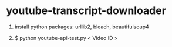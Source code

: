 youtube-transcript-downloader
=============================




1. install python packages: urllib2, bleach, beautifulsoup4

2. $ python youtube-api-test.py < Video ID >
 

